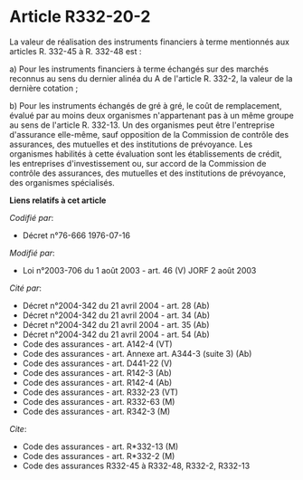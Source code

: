 # Article R332-20-2

La valeur de réalisation des instruments financiers à terme mentionnés aux articles R. 332-45 à R. 332-48 est :

a) Pour les instruments financiers à terme échangés sur des marchés reconnus au sens du dernier alinéa du A de l'article R.
332-2, la valeur de la dernière cotation ;

b) Pour les instruments échangés de gré à gré, le coût de remplacement, évalué par au moins deux organismes n'appartenant pas
à un même groupe au sens de l'article R. 332-13. Un des organismes peut être l'entreprise d'assurance elle-même, sauf
opposition de la Commission de contrôle des assurances, des mutuelles et des institutions de prévoyance. Les organismes
habilités à cette évaluation sont les établissements de crédit, les entreprises d'investissement ou, sur accord de la
Commission de contrôle des assurances, des mutuelles et des institutions de prévoyance, des organismes spécialisés.

**Liens relatifs à cet article**

_Codifié par_:

  - Décret n°76-666 1976-07-16

_Modifié par_:

  - Loi n°2003-706 du 1 août 2003 - art. 46 (V) JORF 2 août 2003

_Cité par_:

  - Décret n°2004-342 du 21 avril 2004 - art. 28 (Ab)
  - Décret n°2004-342 du 21 avril 2004 - art. 34 (Ab)
  - Décret n°2004-342 du 21 avril 2004 - art. 35 (Ab)
  - Décret n°2004-342 du 21 avril 2004 - art. 54 (Ab)
  - Code des assurances - art. A142-4 (VT)
  - Code des assurances - art. Annexe art. A344-3 (suite 3) (Ab)
  - Code des assurances - art. D441-22 (V)
  - Code des assurances - art. R142-3 (Ab)
  - Code des assurances - art. R142-4 (Ab)
  - Code des assurances - art. R332-23 (VT)
  - Code des assurances - art. R332-63 (M)
  - Code des assurances - art. R342-3 (M)

_Cite_:

  - Code des assurances - art. R*332-13 (M)
  - Code des assurances - art. R*332-2 (M)
  - Code des assurances R332-45 à R332-48, R332-2, R332-13
